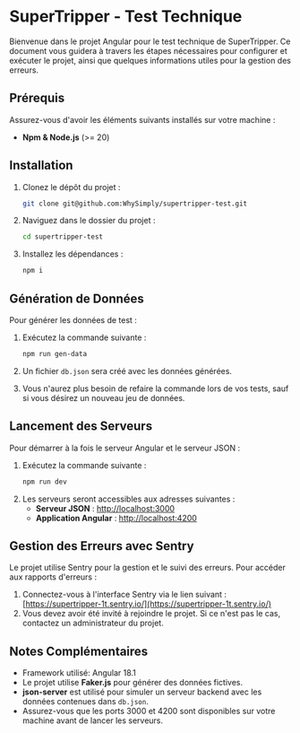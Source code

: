 # SuperTripper - Test Technique

Bienvenue dans le projet Angular pour le test technique de SuperTripper. Ce document vous guidera à travers les étapes nécessaires pour configurer et exécuter le projet, ainsi que quelques informations utiles pour la gestion des erreurs.

## Prérequis

Assurez-vous d'avoir les éléments suivants installés sur votre machine :

- **Npm & Node.js** (>= 20)

## Installation

1. Clonez le dépôt du projet :
   ```bash
   git clone git@github.com:WhySimply/supertripper-test.git
   ```
2. Naviguez dans le dossier du projet :
   ```bash
   cd supertripper-test
   ```
3. Installez les dépendances :
   ```bash
   npm i
   ```

## Génération de Données

Pour générer les données de test :

1. Exécutez la commande suivante :
   ```bash
   npm run gen-data
   ```
2. Un fichier `db.json` sera créé avec les données générées.

3. Vous n'aurez plus besoin de refaire la commande lors de vos tests, sauf si vous désirez un nouveau jeu de données.

## Lancement des Serveurs

Pour démarrer à la fois le serveur Angular et le serveur JSON :

1. Exécutez la commande suivante :
   ```bash
   npm run dev
   ```
2. Les serveurs seront accessibles aux adresses suivantes :
   - **Serveur JSON** : [http://localhost:3000](http://localhost:3000)
   - **Application Angular** : [http://localhost:4200](http://localhost:4200)

## Gestion des Erreurs avec Sentry

Le projet utilise Sentry pour la gestion et le suivi des erreurs. Pour accéder aux rapports d'erreurs :

1. Connectez-vous à l'interface Sentry via le lien suivant :
   [https://supertripper-1t.sentry.io/](https://supertripper-1t.sentry.io/)
2. Vous devez avoir été invité à rejoindre le projet. Si ce n'est pas le cas, contactez un administrateur du projet.

## Notes Complémentaires

- Framework utilisé: Angular 18.1
- Le projet utilise **Faker.js** pour générer des données fictives.
- **json-server** est utilisé pour simuler un serveur backend avec les données contenues dans `db.json`.
- Assurez-vous que les ports 3000 et 4200 sont disponibles sur votre machine avant de lancer les serveurs.

